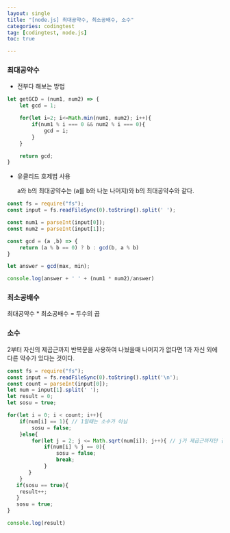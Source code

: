 ```yaml
---
layout: single
title: "[node.js] 최대공약수, 최소공배수, 소수"
categories: codingtest
tag: [codingtest, node.js]
toc: true

---
```


### 최대공약수

- 전부다 해보는 방법

```js
let getGCD = (num1, num2) => {
    let gcd = 1;

    for(let i=2; i<=Math.min(num1, num2); i++){
        if(num1 % i === 0 && num2 % i === 0){
            gcd = i;
        }
    }

    return gcd;
}
```

- 유클리드 호제법 사용

  a와 b의 최대공약수는 (a를 b와 나눈 나머지)와 b의 최대공약수와 같다.

```js
const fs = require("fs");
const input = fs.readFileSync(0).toString().split(' ');

const num1 = parseInt(input[0]);
const num2 = parseInt(input[1]);

const gcd = (a ,b) => {
    return (a % b == 0) ? b : gcd(b, a % b)
}

let answer = gcd(max, min);

console.log(answer + ' ' + (num1 * num2)/answer)
```

### 최소공배수

최대공약수 * 최소공배수 = 두수의 곱

### 소수

2부터 자신의 제곱근까지 반복문을 사용하여 나눴을때 나머지가 없다면 1과 자신 외에  다른 약수가 있다는 것이다.

```js
const fs = require("fs");
const input = fs.readFileSync(0).toString().split('\n');
const count = parseInt(input[0]);
let num = input[1].split(' ');
let result = 0;
let sosu = true;

for(let i = 0; i < count; i++){
    if(num[i] == 1){ // 1일때는 소수가 아님 
        sosu = false;
    }else{
        for(let j = 2; j <= Math.sqrt(num[i]); j++){ // j가 제곱근까지만 검사하면 됨
            if(num[i] % j == 0){
                sosu = false;
                break;
            }
       }
    }
   if(sosu == true){
    result++;
   }
   sosu = true;
}

console.log(result)
```

